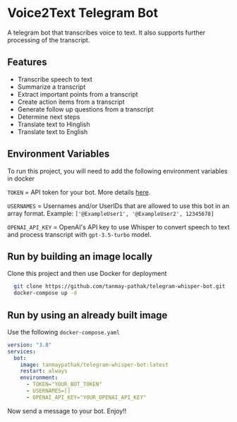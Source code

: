 # Voice2Text Telegram Bot

A telegram bot that transcribes voice to text. It also supports further processing of the transcript.

## Features

- Transcribe speech to text
- Summarize a transcript
- Extract important points from a transcript
- Create action items from a transcript
- Generate follow up questions from a transcript
- Determine next steps
- Translate text to Hinglish
- Translate text to English

## Environment Variables

To run this project, you will need to add the following environment variables in docker

`TOKEN` = API token for your bot. More details [here](https://core.telegram.org/bots/tutorial).

`USERNAMES` = Usernames and/or UserIDs that are allowed to use this bot in an array format. Example: `['@ExampleUser1', '@ExampleUser2', 12345678]`

`OPENAI_API_KEY` = OpenAI's API key to use Whisper to convert speech to text and process transcript with `gpt-3.5-turbo` model.

## Run by building an image locally

Clone this project and then use Docker for deployment

```bash
  git clone https://github.com/tanmay-pathak/telegram-whisper-bot.git
  docker-compose up -d
```

## Run by using an already built image

Use the following `docker-compose.yaml`

```yaml
version: "3.8"
services:
  bot:
    image: tanmaypathak/telegram-whisper-bot:latest
    restart: always
    environment:
      - TOKEN="YOUR_BOT_TOKEN"
      - USERNAMES=[]
      - OPENAI_API_KEY="YOUR_OPENAI_API_KEY"
```

Now send a message to your bot. Enjoy!!
